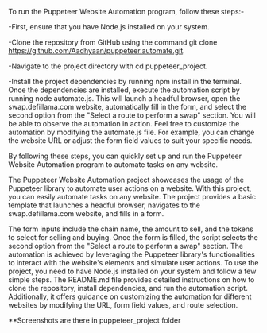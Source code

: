 
To run the Puppeteer Website Automation program, follow these steps:-


-First, ensure that you have Node.js installed on your system. 

-Clone the repository from GitHub using the command git clone https://github.com/Aadhyaan/puppeteer.automate.git.

-Navigate to the project directory with cd puppeteer_project. 

-Install the project dependencies by running npm install in the terminal. Once the dependencies are installed, execute the automation script by running node automate.js. This will launch a headful browser, open the swap.defillama.com website, automatically fill in the form, and select the second option from the "Select a route to perform a swap" section. 
You will be able to observe the automation in action. Feel free to customize the automation by modifying the automate.js file. For example, you can change the website URL or adjust the form field values to suit your specific needs. 

By following these steps, you can quickly set up and run the Puppeteer Website Automation program to automate tasks on any website.



The Puppeteer Website Automation project showcases the usage of the Puppeteer library to automate user actions on a website. With this project, you can easily automate tasks on any website. The project provides a basic template that launches a headful browser, navigates to the swap.defillama.com website, and fills in a form.

The form inputs include the chain name, the amount to sell, and the tokens to select for selling and buying. Once the form is filled, the script selects the second option from the "Select a route to perform a swap" section. The automation is achieved by leveraging the Puppeteer library's functionalities to interact with the website's elements and simulate user actions. To use the project, you need to have Node.js installed on your system and follow a few simple steps. 
The README.md file provides detailed instructions on how to clone the repository, install dependencies, and run the automation script. Additionally, it offers guidance on customizing the automation for different websites by modifying the URL, form field values, and route selection.


**Screenshots are there in puppeteer_project folder




